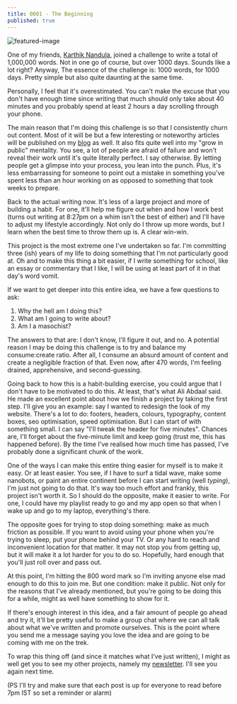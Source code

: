 ```yaml
---
title: 0001 - The Beginning
published: true
---
```


![featured-image](https://notes.manassadasivuni.com/assets/img/0001-the-beginning/featured-image.jpg)

One of my friends, [Karthik Nandula](https://karsidonline.com), joined a challenge to write a total of 1,000,000 words. Not in one go of course, but over 1000 days. Sounds like a lot right? Anyway, The essence of the challenge is: 1000 words, for 1000 days. Pretty simple but also quite daunting at the same time. 

Personally, I feel that it's overestimated. You can't make the excuse that you don't have enough time since writing that much should only take about 40 minutes and you probably spend at least 2 hours a day scrolling through your phone. 

The main reason that I'm doing this challenge is so that I consistently churn out content. Most of it will be but a few interesting or noteworthy articles will be published on my [blog](https://manassadasivuni.com) as well. It also fits quite well into my "grow in public" mentality. You see, a lot of people are afraid of failure and won't reveal their work until it's quite literally perfect. I say otherwise. By letting people get a glimpse into your process, you lean into the punch. Plus, it's less embarrassing for someone to point out a mistake in something you've spent less than an hour working on as opposed to something that took weeks to prepare.

Back to the actual writing now. It's less of a large project and more of building a habit. For one, it'll help me figure out when and how I work best (turns out writing at 8:27pm on a whim isn't the best of either) and I'll have to adjust my lifestyle accordingly. Not only do I throw up more words, but I learn when the best time to throw them up is. A clear win-win.

This project is the most extreme one I've undertaken so far. I'm committing three (ish) years of my life to doing something that I'm not particularly good at. Oh and to make this thing a bit easier, if I write something for school, like an essay or commentary that I like, I will be using at least part of it in that day's word vomit.

If we want to get deeper into this entire idea, we have a few questions to ask:

1) Why the hell am I doing this?
2) What am I going to write about?
3) Am I a masochist?

The answers to that are: I don't know, I'll figure it out, and no. A potential reason I may be doing this challenge is to try and balance my consume:create ratio. After all, I consume an absurd amount of content and create a negligible fraction of that. Even now, after 470 words, I'm feeling drained, apprehensive, and second-guessing.

Going back to how this is a habit-building exercise, you could argue that I don't have to be motivated to do this. At least, that's what Ali Abdaal said. He made an excellent point about how we finish a project by taking the first step. I'll give you an example: say I wanted to redesign the look of my website. There's a lot to do: footers, headers, colours, typography, content boxes, seo optimisation, speed optimisation. But I can start of with something small. I can say "I'll tweak the header for five minutes". Chances are, I'll forget about the five-minute limit and keep going (trust me, this has happened before). By the time I've realised how much time has passed, I've probably done a significant chunk of the work.

One of the ways I can make this entire thing easier for myself is to make it easy. Or at least easier. You see, if I have to surf a tidal wave, make some nanobots, or paint an entire continent before I can start writing (well _typing_), I'm just not going to do that. It's way too much effort and frankly, this project isn't worth it. So I should do the opposite, make it easier to write. For one, I could have my playlist ready to go and my app open so that when I wake up and go to my laptop, everything's there.

The opposite goes for trying to stop doing something: make as much friction as possible. If you want to avoid using your phone when you're trying to sleep, put your phone behind your TV. Or any hard to reach and inconvenient location for that matter. It may not stop you from getting up, but it will make it a lot harder for you to do so. Hopefully, hard enough that you'll just roll over and pass out.

At this point, I'm hitting the 800 word mark so I'm inviting anyone else mad enough to do this to join me. But one condition: make it public. Not only for the reasons that I've already mentioned, but you're going to be doing this for a while, might as well have something to show for it.

If there's enough interest in this idea, and a fair amount of people go ahead and try it, it'll be pretty useful to make a group chat where we can all talk about what we've written and promote ourselves. This is the point where you send me a message saying you love the idea and are going to be coming with me on the trek.

To wrap this thing off (and since it matches what I've just written), I might as well get you to see my other projects, namely my [newsletter](https://manassadasivuni.com/newsletter). I'll see you again next time.

(PS I'll try and make sure that each post is up for everyone to read before 7pm IST so set a reminder or alarm)